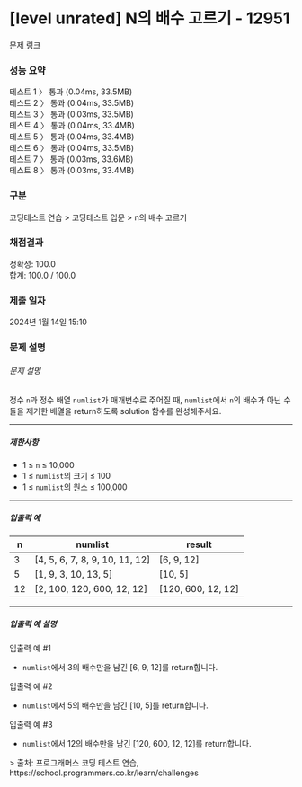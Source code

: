 # [level unrated] N의 배수 고르기 - 12951 

[문제 링크](https://school.programmers.co.kr/learn/courses/30/lessons/120905) 

### 성능 요약

테스트 1 〉	통과 (0.04ms, 33.5MB)<br>
테스트 2 〉	통과 (0.04ms, 33.5MB)<br>
테스트 3 〉	통과 (0.03ms, 33.5MB)<br>
테스트 4 〉	통과 (0.04ms, 33.4MB)<br>
테스트 5 〉	통과 (0.04ms, 33.4MB)<br>
테스트 6 〉	통과 (0.04ms, 33.5MB)<br>
테스트 7 〉	통과 (0.03ms, 33.6MB)<br>
테스트 8 〉	통과 (0.03ms, 33.4MB)<br>

### 구분

코딩테스트 연습 > 코딩테스트 입문 > n의 배수 고르기



### 채점결과

정확성: 100.0<br/>합계: 100.0 / 100.0

### 제출 일자

2024년 1월 14일 15:10

### 문제 설명

<h6 class="guide-section-title">문제 설명</h6>
<div class="markdown solarized-dark"><p>정수 <code>n</code>과 정수 배열 <code>numlist</code>가 매개변수로 주어질 때, <code>numlist</code>에서 <code>n</code>의 배수가 아닌 수들을 제거한 배열을 return하도록 solution 함수를 완성해주세요.</p>

<hr>

<h5>제한사항</h5>

<ul>
<li>1 ≤ <code>n</code> ≤ 10,000</li>
<li>1 ≤ <code>numlist</code>의 크기 ≤ 100</li>
<li>1 ≤ <code>numlist</code>의 원소 ≤ 100,000</li>
</ul>

<hr>

<h5>입출력 예</h5>
<table class="table">
        <thead><tr>
<th>n</th>
<th>numlist</th>
<th>result</th>
</tr>
</thead>
        <tbody><tr>
<td>3</td>
<td>[4, 5, 6, 7, 8, 9, 10, 11, 12]</td>
<td>[6, 9, 12]</td>
</tr>
<tr>
<td>5</td>
<td>[1, 9, 3, 10, 13, 5]</td>
<td>[10, 5]</td>
</tr>
<tr>
<td>12</td>
<td>[2, 100, 120, 600, 12, 12]</td>
<td>[120, 600, 12, 12]</td>
</tr>
</tbody>
      </table>
<hr>

<h5>입출력 예 설명</h5>

<p>입출력 예 #1</p>

<ul>
<li><code>numlist</code>에서 3의 배수만을 남긴 [6, 9, 12]를 return합니다.</li>
</ul>

<p>입출력 예 #2</p>

<ul>
<li><code>numlist</code>에서 5의 배수만을 남긴 [10, 5]를 return합니다.</li>
</ul>

<p>입출력 예 #3</p>

<ul>
<li><code>numlist</code>에서 12의 배수만을 남긴 [120, 600, 12, 12]를 return합니다.</li>
</ul>
> 출처: 프로그래머스 코딩 테스트 연습, https://school.programmers.co.kr/learn/challenges
